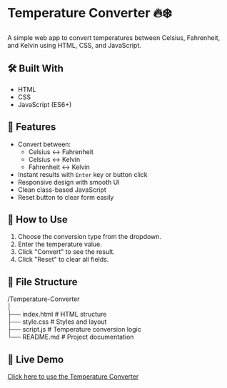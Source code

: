 # Temperature Converter 🔥❄️

A simple web app to convert temperatures between Celsius, Fahrenheit, and Kelvin using HTML, CSS, and JavaScript.

## 🛠️ Built With

- HTML
- CSS
- JavaScript (ES6+)

## 🚀 Features

- Convert between:
  - Celsius ↔ Fahrenheit
  - Celsius ↔ Kelvin
  - Fahrenheit ↔ Kelvin
- Instant results with `Enter` key or button click
- Responsive design with smooth UI
- Clean class-based JavaScript
- Reset button to clear form easily

## 🚀 How to Use

1. Choose the conversion type from the dropdown.
2. Enter the temperature value.
3. Click "Convert" to see the result.
4. Click "Reset" to clear all fields.

## 📁 File Structure

/Temperature-Converter  
│  
├── index.html         # HTML structure  
├── style.css          # Styles and layout  
├── script.js          # Temperature conversion logic  
└── README.md          # Project documentation

## 🔗 Live Demo

[Click here to use the Temperature Converter](https://parasgupta1199.github.io/Temperature-Converter/)

